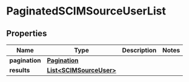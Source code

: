 

# PaginatedSCIMSourceUserList


## Properties

| Name | Type | Description | Notes |
|------------ | ------------- | ------------- | -------------|
|**pagination** | [**Pagination**](Pagination.md) |  |  |
|**results** | [**List&lt;SCIMSourceUser&gt;**](SCIMSourceUser.md) |  |  |



